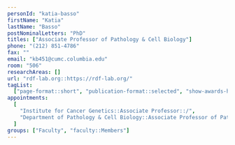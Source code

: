 ```yaml
---
personId: "katia-basso"
firstName: "Katia"
lastName: "Basso"
postNominalLetters: "PhD"
titles: ["Associate Professor of Pathology & Cell Biology"]
phone: "(212) 851-4786"
fax: ""
email: "kb451@cumc.columbia.edu"
room: "506"
researchAreas: []
url: "rdf-lab.org::https://rdf-lab.org/"
tagList:
  ["page-format::short", "publication-format::selected", "show-awards-honors"]
appointments:
  [
    "Institute for Cancer Genetics::Associate Professor::/",
    "Department of Pathology & Cell Biology::Associate Professor of Pathology & Cell Biology::https://www.pathology.columbia.edu/profile/katia-basso-phd",
  ]
groups: ["Faculty", "faculty::Members"]
---
```

